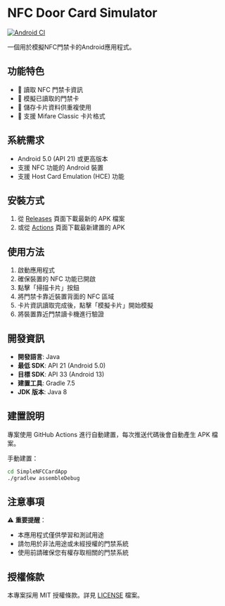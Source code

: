 # NFC Door Card Simulator

[![Android CI](https://github.com/samulee003/nfc-card-stimulate/actions/workflows/android.yml/badge.svg)](https://github.com/samulee003/nfc-card-stimulate/actions/workflows/android.yml)

一個用於模擬NFC門禁卡的Android應用程式。

## 功能特色

- 📱 讀取 NFC 門禁卡資訊
- 🔄 模擬已讀取的門禁卡
- 💾 儲存卡片資料供重複使用
- 🚪 支援 Mifare Classic 卡片格式

## 系統需求

- Android 5.0 (API 21) 或更高版本
- 支援 NFC 功能的 Android 裝置
- 支援 Host Card Emulation (HCE) 功能

## 安裝方式

1. 從 [Releases](https://github.com/samulee003/nfc-card-stimulate/releases) 頁面下載最新的 APK 檔案
2. 或從 [Actions](https://github.com/samulee003/nfc-card-stimulate/actions) 頁面下載最新建置的 APK

## 使用方法

1. 啟動應用程式
2. 確保裝置的 NFC 功能已開啟
3. 點擊「掃描卡片」按鈕
4. 將門禁卡靠近裝置背面的 NFC 區域
5. 卡片資訊讀取完成後，點擊「模擬卡片」開始模擬
6. 將裝置靠近門禁讀卡機進行驗證

## 開發資訊

- **開發語言**: Java
- **最低 SDK**: API 21 (Android 5.0)
- **目標 SDK**: API 33 (Android 13)
- **建置工具**: Gradle 7.5
- **JDK 版本**: Java 8

## 建置說明

專案使用 GitHub Actions 進行自動建置，每次推送代碼後會自動產生 APK 檔案。

手動建置：
```bash
cd SimpleNFCCardApp
./gradlew assembleDebug
```

## 注意事項

⚠️ **重要提醒**：
- 本應用程式僅供學習和測試用途
- 請勿用於非法用途或未經授權的門禁系統
- 使用前請確保您有權存取相關的門禁系統

## 授權條款

本專案採用 MIT 授權條款。詳見 [LICENSE](LICENSE) 檔案。

